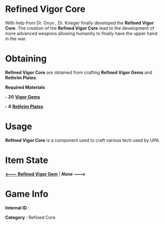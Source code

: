 # Refined Vigor Core

With help from Dr. Onyx , Dr. Krieger finally developed the **Refined Vigor Core**. The creation of the  **Refined Vigor Core** lead to the development of more advanced weapons allowing humanity to finally have the upper hand in the war.

# Obtaining

**Refined Vigor Core** are obtained from crafting **Refined Vigor Gems** and **Rethrim Plates**.

**Required Materials**

**- 20** [**Vigor Gems**](https://github.com/AlphaMC0/Lone-Martian/blob/main/Refined%20Vigor%20Gem.md) 

**- 4** [**Rethrim Plates**]()

# Usage

**Refined Vigor Core** is a component used to craft various tech used by UPA.

# Item State

[**<--- Refined Vigor Gem**](https://github.com/AlphaMC0/Lone-Martian/blob/main/Refined%20Vigor%20Gem.md) | ***None --->***

# Game Info

**Internal ID** : 

**Category** : Refined Core
